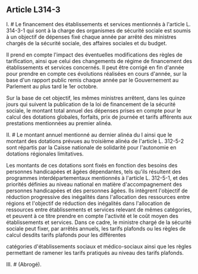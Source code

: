 ## Article L314-3

I. # Le financement des établissements et services mentionnés à l'article L. 314-3-1 qui sont à la charge
des organismes de sécurité sociale est soumis à un objectif de dépenses fixé chaque année par arrêté des
ministres chargés de la sécurité sociale, des affaires sociales et du budget.

Il prend en compte l'impact des éventuelles modifications des règles de tarification, ainsi que celui des
changements de régime de financement des établissements et services concernés. Il peut être corrigé en fin
d'année pour prendre en compte ces évolutions réalisées en cours d'année, sur la base d'un rapport public
remis chaque année par le Gouvernement au Parlement au plus tard le 1er octobre.

Sur la base de cet objectif, les mêmes ministres arrêtent, dans les quinze jours qui suivent la publication de la
loi de financement de la sécurité sociale, le montant total annuel des dépenses prises en compte pour le calcul
des dotations globales, forfaits, prix de journée et tarifs afférents aux prestations mentionnées au premier
alinéa.

II. # Le montant annuel mentionné au dernier alinéa du I ainsi que le montant des dotations prévues au
troisième alinéa de l'article L. 312-5-2 sont répartis par la Caisse nationale de solidarité pour l'autonomie en
dotations régionales limitatives.

Les montants de ces dotations sont fixés en fonction des besoins des personnes handicapées et âgées
dépendantes, tels qu'ils résultent des programmes interdépartementaux mentionnés à l'article L. 312-5-1,
et des priorités définies au niveau national en matière d'accompagnement des personnes handicapées
et des personnes âgées. Ils intègrent l'objectif de réduction progressive des inégalités dans l'allocation
des ressources entre régions et l'objectif de réduction des inégalités dans l'allocation de ressources entre
établissements et services relevant de mêmes catégories, et peuvent à ce titre prendre en compte l'activité et
le coût moyen des établissements et services. Dans ce cadre, le ministre chargé de la sécurité sociale peut
fixer, par arrêtés annuels, les tarifs plafonds ou les règles de calcul desdits tarifs plafonds pour les différentes


catégories d'établissements sociaux et médico-sociaux ainsi que les règles permettant de ramener les tarifs
pratiqués au niveau des tarifs plafonds.

III. # (Abrogé).

